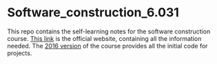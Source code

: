 # Software_construction_6.031
This repo contains the self-learning notes for the software construction course. [This link](https://web.mit.edu/6.031/www/sp22/) is the official website, containing all the information needed. The [2016 version](https://ocw.mit.edu/ans7870/6/6.005/s16/index.html) of the course provides all the initial code for projects. 
